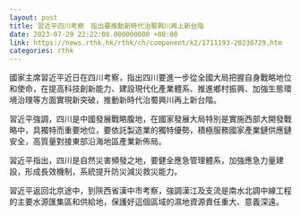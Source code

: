 ```yaml
---
layout: post
title: 習近平四川考察　指出要推動新時代治蜀興川再上新台階
date: 2023-07-29 22:22:08.000000000 +08:00
link: https://news.rthk.hk/rthk/ch/component/k2/1711193-20230729.htm
categories: rthk
---
```


國家主席習近平近日在四川考察，指出四川要進一步從全國大局把握自身戰略地位和使命，在提高科技創新能力、建設現代化產業體系、推進鄉村振興、加強生態環境治理等方面實現新突破，推動新時代治蜀興川再上新台階。

習近平強調，四川是中國發展戰略腹地，在國家發展大局特別是實施西部大開發戰略中，具獨特而重要地位，要依託製造業的獨特優勢，積極服務國家產業鏈供應鏈安全，高質量對接東部沿海地區產業新佈局。

習近平指出，四川是自然災害頻發之地，要健全應急管理體系，加強應急力量建設，形成長效機制，系統提升防災減災救災能力。

習近平返回北京途中，到陝西省漢中市考察，強調漢江及支流是南水北調中線工程的主要水源匯集區和供給地，保護好這個區域的濕地資源責任重大、意義深遠。
